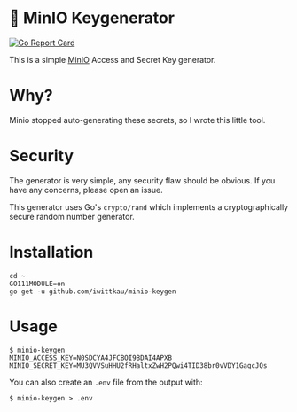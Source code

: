 🔑 MinIO Keygenerator
===

[![Go Report Card](https://goreportcard.com/badge/github.com/iwittkau/minio-keygen)](https://goreportcard.com/report/github.com/iwittkau/minio-keygen)

This is a simple [MinIO](https://min.io) Access and Secret Key generator.

# Why?

Minio stopped auto-generating these secrets, so I wrote this little tool.

# Security

The generator is very simple, any security flaw should be obvious. If you have any concerns, please open an issue.

This generator uses Go's `crypto/rand` which implements a cryptographically secure random number generator.

# Installation

```
cd ~
GO111MODULE=on
go get -u github.com/iwittkau/minio-keygen
```

# Usage

```
$ minio-keygen
MINIO_ACCESS_KEY=N0SDCYA4JFCBOI9BDAI4APXB
MINIO_SECRET_KEY=MU3QVVSuHHU2fRHaltxZwH2PQwi4TID38br0vVDY1GaqcJQs
```

You can also create an `.env` file from the output with:

```
$ minio-keygen > .env
```
